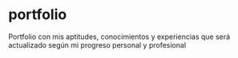 # portfolio
Portfolio con mis aptitudes, conocimientos y experiencias que será actualizado según mi progreso personal y profesional

